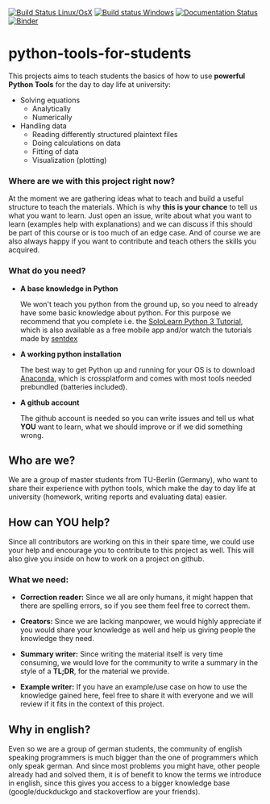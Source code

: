 [![Build Status Linux/OsX](ttps://api.travis-ci.org/students-teach-students/python-tools-for-students.svg?branch=master)](https://travis-ci.org/students-teach-students/python-tools-for-students)
[![Build status Windows](https://ci.appveyor.com/api/projects/status/58hq73cf6iv7xxdf/branch/master?svg=true)](https://ci.appveyor.com/project/s-weigand/python-tools-for-students-3ywm2/branch/master)
[![Documentation Status](https://readthedocs.org/projects/python-tools-for-students/badge/?version=latest)](https://python-tools-for-students.readthedocs.io/en/latest/?badge=latest)
[![Binder](https://static.mybinder.org/badge_logo.svg)](https://mybinder.org/v2/gh/students-teach-students/python-tools-for-students/master?urlpath=lab/tree/material)

# python-tools-for-students

This projects aims to teach students the basics of how to use
**powerful Python Tools** for the day to day life at university:
* Solving equations
    * Analytically
    * Numerically
* Handling data
     * Reading differently structured plaintext files
     * Doing calculations on data
     * Fitting of data
     * Visualization (plotting)

### Where are we with this project right now?
At the moment we are gathering ideas what to teach and build a useful
structure to teach the materials. Which is why **this is your chance**
to tell us what you want to learn. Just open an issue, write about what you want to learn
(examples help with explanations) and we can discuss
if this should be part of this course or is too much of an edge case.
And of course we are also always happy if you want to contribute and teach others the skills
you acquired.

### What do you need?
* **A base knowledge in Python**

    We won't teach you python from the ground up, so you need to already have some basic knowledge about python.
    For this purpose we recommend that you complete i.e. the
    [SoloLearn Python 3 Tutorial](https://www.sololearn.com/Course/Python/),
    which is also available as a free mobile app and/or watch the tutorials made by
    [sentdex](https://www.youtube.com/watch?v=eXBD2bB9-RA&list=PLQVvvaa0QuDeAams7fkdcwOGBpGdHpXln)

* **A working python installation**

    The best way to get Python up and running for your OS is to download
    [Anaconda](https://www.anaconda.com/distribution/), which is crossplatform and
    comes with most tools needed prebundled (batteries included).

* **A github account**

    The github account is needed so you can write issues and tell us what **YOU** want to learn,
    what we should improve or if we did something wrong.


## Who are we?
We are a group of master students from TU-Berlin (Germany),
who want to share their experience with python tools,
which make the day to day life at university
(homework, writing reports and evaluating data) easier.

## How can YOU help?
Since all contributors are working on this in their spare time, we could use your help and encourage you to contribute to this project as well.
This will also give you inside on how to work on a project on github.


### What we need:


* **Correction reader:** Since we all are only humans, it might happen that there are spelling errors, so if you see them feel free to correct them.

* **Creators:** Since we are lacking manpower, we would highly appreciate if you would share your knowledge as well and help us giving people the knowledge they need.

* **Summary writer:** Since writing the material itself is very time consuming, we would love for the community to write a summary in the style of a **TL;DR**, for the material we provide.

* **Example writer:** If you have an example/use case on how to use the knowledge gained here, feel free to share it with everyone and we will review if it fits in the context of this project.



## Why in english?
Even so we are a group of german students, the community of english speaking programmers
is much bigger than the one of programmers which only speak german.
And since most problems you might have, other people already had and solved them,  it is of benefit
to know the terms we introduce in english, since this gives you access to a bigger knowledge base
(google/duckduckgo and stackoverflow are your friends).

